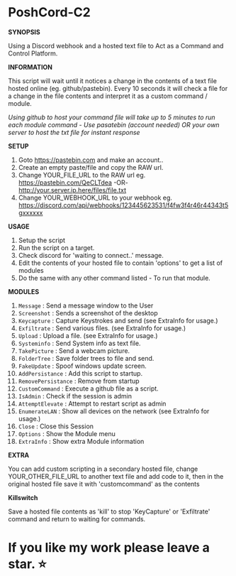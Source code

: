 # PoshCord-C2

**SYNOPSIS**

Using a Discord webhook and a hosted text file to Act as a Command and Control Platform.

**INFORMATION**

This script will wait until it notices a change in the contents of a text file hosted online (eg. github/pastebin).
Every 10 seconds it will check a file for a change in the file contents and interpret it as a custom command / module.

*Using github to host your command file will take up to 5 minutes to run each module command - Use pasatebin (account needed) OR your own server to host the txt file for instant response* 

**SETUP**
1. Goto https://pastebin.com and make an account..
2. Create an empty paste/file and copy the RAW url.
3. Change YOUR_FILE_URL to the RAW url  eg. https://pastebin.com/QeCLTdea -OR- http://your.server.ip.here/files/file.txt 
4. Change YOUR_WEBHOOK_URL to your webhook eg. https://discord.com/api/webhooks/123445623531/f4fw3f4r46r44343t5gxxxxxx

**USAGE**
1. Setup the script
2. Run the script on a target.
3. Check discord for 'waiting to connect..' message.
4. Edit the contents of your hosted file to contain 'options' to get a list of modules
5. Do the same with any other command listed - To run that module.

**MODULES**
1. `Message` : Send a message window to the User          
2. `Screenshot`  : Sends a screenshot of the desktop      
3. `Keycapture`   : Capture Keystrokes and send (see ExtraInfo for usage.)          
4. `Exfiltrate` : Send various files. (see ExtraInfo for usage.)                   
5. `Upload` : Upload a file. (see ExtraInfo for usage.)     
6. `Systeminfo` : Send System info as text file.          
7. `TakePicture` : Send a webcam picture.                 
8. `FolderTree` : Save folder trees to file and send.     
9. `FakeUpdate` : Spoof windows update screen.            
10. `AddPersistance` : Add this script to startup.         
11. `RemovePersistance` : Remove from startup              
12. `CustomCommand` : Execute a github file as a script. 
13. `IsAdmin`  : Check if the session is admin             
14. `AttemptElevate` : Attempt to restart script as admin  
15. `EnumerateLAN`  : Show all devices on the network (see ExtraInfo for usage.)     
16. `Close`  : Close this Session                          
17. `Options`  : Show the Module menu
18. `ExtraInfo`  : Show extra Module information

**EXTRA**

You can add custom scripting in a secondary hosted file, change YOUR_OTHER_FILE_URL to another text file and add code to it,
then in the original hosted file save it with 'customcommand' as the contents 

**Killswitch**

Save a hosted file contents as 'kill' to stop 'KeyCapture' or 'Exfiltrate' command and return to waiting for commands.

# If you like my work please leave a star. ⭐
